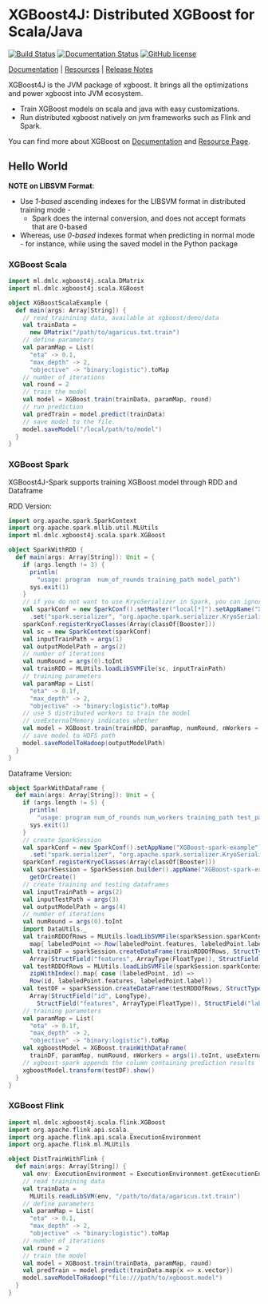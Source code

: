 # XGBoost4J: Distributed XGBoost for Scala/Java
[![Build Status](https://travis-ci.org/dmlc/xgboost.svg?branch=master)](https://travis-ci.org/dmlc/xgboost)
[![Documentation Status](https://readthedocs.org/projects/xgboost/badge/?version=latest)](https://xgboost.readthedocs.org/en/latest/jvm/index.html)
[![GitHub license](http://dmlc.github.io/img/apache2.svg)](../LICENSE)

[Documentation](https://xgboost.readthedocs.org/en/latest/jvm/index.html) |
[Resources](../demo/README.md) |
[Release Notes](../NEWS.md)

XGBoost4J is the JVM package of xgboost. It brings all the optimizations
and power xgboost into JVM ecosystem.

- Train XGBoost models on scala and java with easy customizations.
- Run distributed xgboost natively on jvm frameworks such as Flink and Spark.

You can find more about XGBoost on [Documentation](https://xgboost.readthedocs.org/en/latest/jvm/index.html) and [Resource Page](../demo/README.md).

## Hello World
**NOTE on LIBSVM Format**: 
- Use *1-based* ascending indexes for the LIBSVM format in distributed training mode - 
  - Spark does the internal conversion, and does not accept formats that are 0-based
- Whereas, use *0-based* indexes format when predicting in normal mode - for instance, while using the saved model in the Python package

### XGBoost Scala
```scala
import ml.dmlc.xgboost4j.scala.DMatrix
import ml.dmlc.xgboost4j.scala.XGBoost

object XGBoostScalaExample {
  def main(args: Array[String]) {
    // read trainining data, available at xgboost/demo/data
    val trainData =
      new DMatrix("/path/to/agaricus.txt.train")
    // define parameters
    val paramMap = List(
      "eta" -> 0.1,
      "max_depth" -> 2,
      "objective" -> "binary:logistic").toMap
    // number of iterations
    val round = 2
    // train the model
    val model = XGBoost.train(trainData, paramMap, round)
    // run prediction
    val predTrain = model.predict(trainData)
    // save model to the file.
    model.saveModel("/local/path/to/model")
  }
}
```

### XGBoost Spark

XGBoost4J-Spark supports training XGBoost model through RDD and Dataframe

RDD Version:

```scala
import org.apache.spark.SparkContext
import org.apache.spark.mllib.util.MLUtils
import ml.dmlc.xgboost4j.scala.spark.XGBoost

object SparkWithRDD {
  def main(args: Array[String]): Unit = {
    if (args.length != 3) {
      println(
        "usage: program  num_of_rounds training_path model_path")
      sys.exit(1)
    }
    // if you do not want to use KryoSerializer in Spark, you can ignore the related configuration
    val sparkConf = new SparkConf().setMaster("local[*]").setAppName("XGBoost-spark-example")
      .set("spark.serializer", "org.apache.spark.serializer.KryoSerializer")
    sparkConf.registerKryoClasses(Array(classOf[Booster]))
    val sc = new SparkContext(sparkConf)
    val inputTrainPath = args(1)
    val outputModelPath = args(2)
    // number of iterations
    val numRound = args(0).toInt
    val trainRDD = MLUtils.loadLibSVMFile(sc, inputTrainPath)
    // training parameters
    val paramMap = List(
      "eta" -> 0.1f,
      "max_depth" -> 2,
      "objective" -> "binary:logistic").toMap
    // use 5 distributed workers to train the model
    // useExternalMemory indicates whether 
    val model = XGBoost.train(trainRDD, paramMap, numRound, nWorkers = 5, useExternalMemory = true)
    // save model to HDFS path
    model.saveModelToHadoop(outputModelPath)
  }
}
```

Dataframe Version:

```scala
object SparkWithDataFrame {
  def main(args: Array[String]): Unit = {
    if (args.length != 5) {
      println(
        "usage: program num_of_rounds num_workers training_path test_path model_path")
      sys.exit(1)
    }
    // create SparkSession
    val sparkConf = new SparkConf().setAppName("XGBoost-spark-example")
      .set("spark.serializer", "org.apache.spark.serializer.KryoSerializer")
    sparkConf.registerKryoClasses(Array(classOf[Booster]))
    val sparkSession = SparkSession.builder().appName("XGBoost-spark-example").config(sparkConf).
      getOrCreate()
    // create training and testing dataframes
    val inputTrainPath = args(2)
    val inputTestPath = args(3)
    val outputModelPath = args(4)
    // number of iterations
    val numRound = args(0).toInt
    import DataUtils._
    val trainRDDOfRows = MLUtils.loadLibSVMFile(sparkSession.sparkContext, inputTrainPath).
      map{ labeledPoint => Row(labeledPoint.features, labeledPoint.label)}
    val trainDF = sparkSession.createDataFrame(trainRDDOfRows, StructType(
      Array(StructField("features", ArrayType(FloatType)), StructField("label", IntegerType))))
    val testRDDOfRows = MLUtils.loadLibSVMFile(sparkSession.sparkContext, inputTestPath).
      zipWithIndex().map{ case (labeledPoint, id) =>
      Row(id, labeledPoint.features, labeledPoint.label)}
    val testDF = sparkSession.createDataFrame(testRDDOfRows, StructType(
      Array(StructField("id", LongType),
        StructField("features", ArrayType(FloatType)), StructField("label", IntegerType))))
    // training parameters
    val paramMap = List(
      "eta" -> 0.1f,
      "max_depth" -> 2,
      "objective" -> "binary:logistic").toMap
    val xgboostModel = XGBoost.trainWithDataFrame(
      trainDF, paramMap, numRound, nWorkers = args(1).toInt, useExternalMemory = true)
    // xgboost-spark appends the column containing prediction results
    xgboostModel.transform(testDF).show()
  }
}
```

### XGBoost Flink
```scala
import ml.dmlc.xgboost4j.scala.flink.XGBoost
import org.apache.flink.api.scala._
import org.apache.flink.api.scala.ExecutionEnvironment
import org.apache.flink.ml.MLUtils

object DistTrainWithFlink {
  def main(args: Array[String]) {
    val env: ExecutionEnvironment = ExecutionEnvironment.getExecutionEnvironment
    // read trainining data
    val trainData =
      MLUtils.readLibSVM(env, "/path/to/data/agaricus.txt.train")
    // define parameters
    val paramMap = List(
      "eta" -> 0.1,
      "max_depth" -> 2,
      "objective" -> "binary:logistic").toMap
    // number of iterations
    val round = 2
    // train the model
    val model = XGBoost.train(trainData, paramMap, round)
    val predTrain = model.predict(trainData.map{x => x.vector})
    model.saveModelToHadoop("file:///path/to/xgboost.model")
  }
}
```


